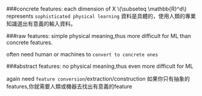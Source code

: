 ###concrete features:
each dimension of X \\(\subseteq \mathbb{R}^d\\) represents `sophisticated physical learning`
資料是具體的，使用人類的專業知識選出有意義的輸入資料。

###raw features:
simple physical meaning,thus more difficult for ML than concrete features.

often need human or machines to `convert to concrete ones`

###abstract features:
no physical meaning,thus even more difficult for ML

again need `feature conversion`/extraction/construction
如果你只有抽象的features,你就需要人類或機器去找出有意義的feature

